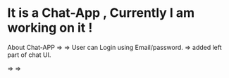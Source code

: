 # It is a Chat-App , Currently I am working on it !

About Chat-APP =>
   => User can Login using Email/password.
   => added left part of chat UI.

   =>
   =>
 
